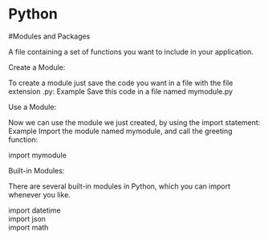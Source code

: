 # Python

#Modules and Packages

A file containing a set of functions you want to include in your application.

Create a Module:

To create a module just save the code you want in a file with the file extension .py:
Example
Save this code in a file named mymodule.py

Use a Module:

Now we can use the module we just created, by using the import statement:
Example
Import the module named mymodule, and call the greeting function:

import mymodule

Built-in Modules:

There are several built-in modules in Python, which you can import whenever you like.

import datetime   
import json      
import math
